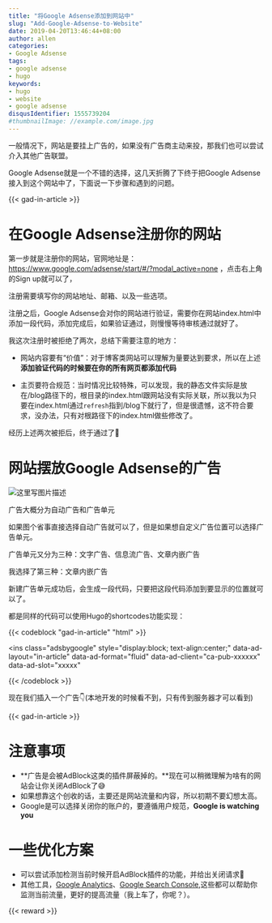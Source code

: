 ```yaml
---
title: "将Google Adsense添加到网站中"
slug: "Add-Google-Adsense-to-Website"
date: 2019-04-20T13:46:44+08:00
author: allen
categories:
- Google Adsense
tags:
- google adsense
- hugo
keywords:
- hugo
- website
- google adsense
disqusIdentifier: 1555739204
#thumbnailImage: //example.com/image.jpg
---
```


<!-- toc -->

一般情况下，网站是要挂上广告的，如果没有广告商主动来投，那我们也可以尝试介入其他广告联盟。

Google Adsense就是一个不错的选择，这几天折腾了下终于把Google Adsense接入到这个网站中了，下面说一下步骤和遇到的问题。

<!--more-->
{{< gad-in-article >}}
# 在Google Adsense注册你的网站

第一步就是注册你的网站，官网地址是：https://www.google.com/adsense/start/#/?modal_active=none ，点击右上角的Sign up就可以了，

注册需要填写你的网站地址、邮箱、以及一些选项。

注册之后，Google Adsense会对你的网站进行验证，需要你在网站index.html中添加一段代码，添加完成后，如果验证通过，则慢慢等待审核通过就好了。

我这次注册时被拒绝了两次，总结下需要注意的地方：

- 网站内容要有“价值”：对于博客类网站可以理解为量要达到要求，所以在上述**添加验证代码的时候要在你的所有网页都添加代码**

- 主页要符合规范：当时情况比较特殊，可以发现，我的静态文件实际是放在/blog路径下的，根目录的index.html跟网站没有实际关联，所以我以为只要在index.html通过`refresh`指到/blog下就行了，但是很遗憾，这不符合要求，没办法，只有对根路径下的index.html做些修改了。

经历上述两次被拒后，终于通过了:tada:

# 网站摆放Google Adsense的广告
![这里写图片描述](/images/2019/4/adsense.png)

广告大概分为自动广告和广告单元

如果图个省事直接选择自动广告就可以了，但是如果想自定义广告位置可以选择广告单元。

广告单元又分为三种：文字广告、信息流广告、文章内嵌广告

我选择了第三种：文章内嵌广告

新建广告单元成功后，会生成一段代码，只要把这段代码添加到要显示的位置就可以了。

都是同样的代码可以使用Hugo的shortcodes功能实现：


{{< codeblock "gad-in-article" "html" >}}
<script
  async
  src="//pagead2.googlesyndication.com/pagead/js/adsbygoogle.js"
>
</script>
<ins
  class="adsbygoogle"
  style="display:block; text-align:center;"
  data-ad-layout="in-article"
  data-ad-format="fluid"
  data-ad-client="ca-pub-xxxxxx"
  data-ad-slot="xxxxx"
>
</ins>
<script>
  ;(adsbygoogle = window.adsbygoogle || []).push({})
</script>
{{< /codeblock >}}

现在我们插入一个广告:point_down:(本地开发的时候看不到，只有传到服务器才可以看到)

{{< gad-in-article >}}

# 注意事项
- **广告是会被AdBlock这类的插件屏蔽掉的。**现在可以稍微理解为啥有的网站会让你关闭AdBlock了:sweat_smile:
- 如果想靠这个创收的话，主要还是网站流量和内容，所以初期不要幻想太高。
- Google是可以选择关闭你的账户的，要遵循用户规范，**Google is watching you**

# 一些优化方案
- 可以尝试添加检测当前时候开启AdBlock插件的功能，并给出关闭请求:grimacing:
- 其他工具，[Google Analytics](https://analytics.google.com/analytics/web/)、[Google Search Console](https://search.google.com/search-console/about),这些都可以帮助你监测当前流量，更好的提高流量（我上车了，你呢？）。


{{< reward >}}
